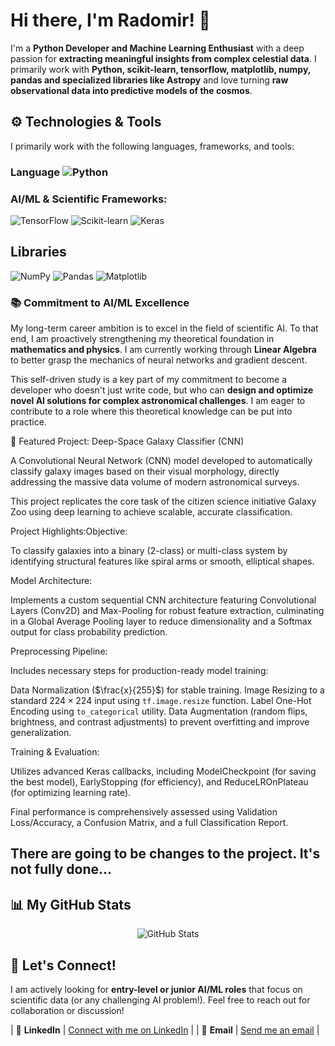 # Hi there, I'm Radomir! 👋

I'm a **Python Developer and Machine Learning Enthusiast** with a deep passion for **extracting meaningful insights from complex celestial data**. I primarily work with **Python, scikit-learn, tensorflow, matplotlib, numpy, pandas and specialized libraries like Astropy** and love turning **raw observational data into predictive models of the cosmos**.

## ⚙️ Technologies & Tools

I primarily work with the following languages, frameworks, and tools:

### Language ![Python](https://img.shields.io/badge/Python-3776AB?style=for-the-badge&logo=python&logoColor=white)
### AI/ML & Scientific Frameworks:
![TensorFlow](https://img.shields.io/badge/TensorFlow-FF6F00?style=for-the-badge&logo=tensorflow&logoColor=white)
![Scikit-learn](https://img.shields.io/badge/scikit--learn-F7931E?style=flat-square&logo=scikit-learn&logoColor=white)
![Keras](https://img.shields.io/badge/-Keras-D00000?style=flat&logo=keras&logoColor=white)

## Libraries 

![NumPy](https://img.shields.io/badge/-Numpy-013243?&logo=NumPy)
![Pandas](https://img.shields.io/badge/-Pandas-333333?style=flat&logo=pandas)
![Matplotlib](https://img.shields.io/badge/-Matplotlib-000000?style=flat&logo=python)

### 📚 Commitment to AI/ML Excellence
My long-term career ambition is to excel in the field of scientific AI. To that end, I am proactively strengthening my theoretical foundation in **mathematics and physics**. I am currently working through **Linear Algebra** to better grasp the mechanics of neural networks and gradient descent.

This self-driven study is a key part of my commitment to become a developer who doesn't just write code, but who can **design and optimize novel AI solutions for complex astronomical challenges**. I am eager to contribute to a role where this theoretical knowledge can be put into practice.

🚀 Featured Project: Deep-Space Galaxy Classifier (CNN)

A Convolutional Neural Network (CNN) model developed to automatically classify galaxy images based on their visual morphology, directly addressing the massive data volume of modern astronomical surveys.

This project replicates the core task of the citizen science initiative Galaxy Zoo using deep learning to achieve scalable, accurate classification.

Project Highlights:Objective:

To classify galaxies into a binary (2-class) or multi-class system by identifying structural features like spiral arms or smooth, elliptical shapes.

Model Architecture: 

Implements a custom sequential CNN architecture featuring Convolutional Layers (Conv2D) and Max-Pooling for robust feature extraction, culminating in a Global Average Pooling layer to reduce dimensionality and a Softmax output for class probability prediction.

Preprocessing Pipeline:

Includes necessary steps for production-ready model training:

Data Normalization ($\frac{x}{255}$) for stable training.
Image Resizing to a standard $224 \times 224$ input using `tf.image.resize` function.
Label One-Hot Encoding using `to_categorical` utility.
Data Augmentation (random flips, brightness, and contrast adjustments) to prevent overfitting and improve generalization.

Training & Evaluation: 

Utilizes advanced Keras callbacks, including ModelCheckpoint (for saving the best model), EarlyStopping (for efficiency), and ReduceLROnPlateau (for optimizing learning rate). 

Final performance is comprehensively assessed using Validation Loss/Accuracy, a Confusion Matrix, and a full Classification Report.

## There are going to be changes to the project. It's not fully done... ###

## 📊 My GitHub Stats

<p align="center">
  <img src="https://github-readme-stats.vercel.app/api?username=RadomirSadov&show_icons=true&theme=dark" alt="GitHub Stats" />
</p>



## 🤝 Let's Connect!

I am actively looking for **entry-level or junior AI/ML roles** that focus on scientific data (or any challenging AI problem!). Feel free to reach out for collaboration or discussion!

| 🔗 **LinkedIn** | [Connect with me on LinkedIn](https://www.linkedin.com/in/radomir-sadov-6a1013244/) |
| 📧 **Email** | [Send me an email](radomirsadov@gmail.com) |




